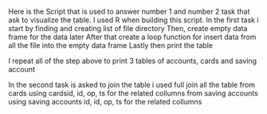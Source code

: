 
Here is the Script that is used to answer number 1 and number 2 task that ask to visualize the table.
I used R when building this script.
In the first task i start by finding and creating list of file directory
Then, create empty data frame for the data later
After that create a loop function for insert data from all the file into the empty data frame
Lastly then print the table 

I repeat all of the step above to print 3 tables of accounts, cards and saving account

In the second task is asked to join the table i used full join all the table 
from cards using cardsid, id, op, ts for the related collumns
from saving accounts  using saving accounts id, id, op, ts for the related collumns
